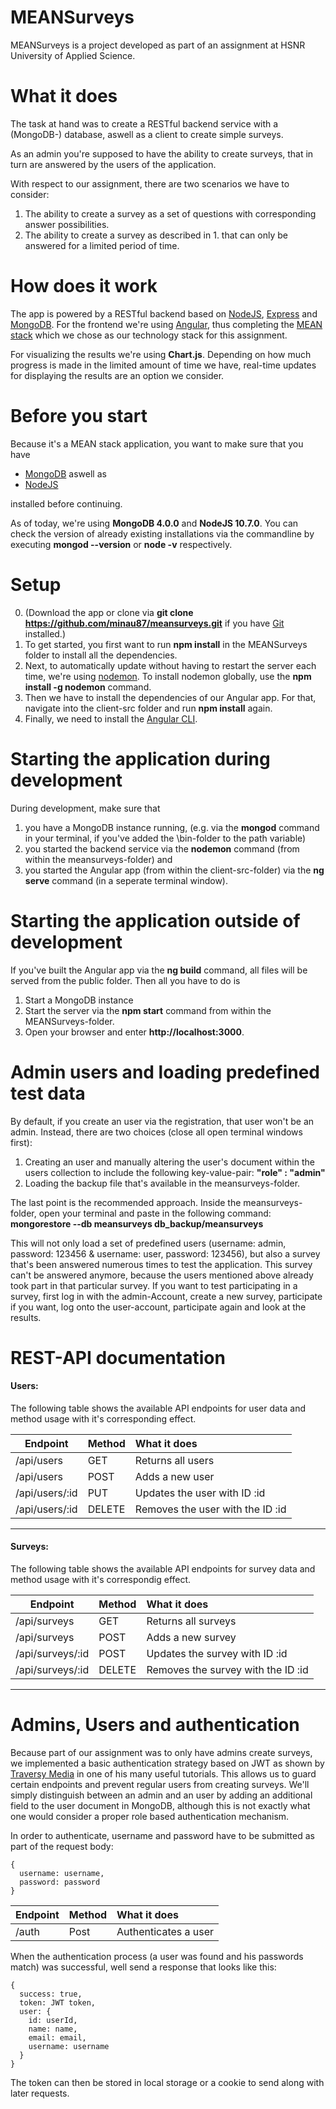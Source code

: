 # MEANSurveys
MEANSurveys is a project developed as part of an assignment at HSNR University of Applied Science.

# What it does
The task at hand was to create a RESTful backend service with a (MongoDB-) database, aswell as 
a client to create simple surveys.

As an admin you're supposed to have the ability to create surveys, that in turn are answered by the users of
the application.

With respect to our assignment, there are two scenarios we have to consider:
1. The ability to create a survey as a set of questions with corresponding answer possibilities.
2. The ability to create a survey as described in 1. that can only be answered for a limited period of time.

# How does it work
The app is powered by a RESTful backend based on [NodeJS](https://nodejs.org/en/), [Express](http://expressjs.com/) and [MongoDB](https://www.mongodb.com/).
For the frontend we're using [Angular](https://angular.io/), thus completing the [MEAN stack](https://en.wikipedia.org/wiki/MEAN_(software_bundle)) which we 
chose as our technology stack for this assignment.

For visualizing the results we're using __Chart.js__. Depending on how much progress is made
in the limited amount of time we have, real-time updates for displaying the results are 
an option we consider.

# Before you start
Because it's a MEAN stack application, you want to make sure that you have
* [MongoDB](https://www.mongodb.com/download-center#community)	aswell as
* [NodeJS](https://nodejs.org/en/) 

installed before continuing.

As of today, we're using __MongoDB 4.0.0__ and __NodeJS 10.7.0__.
You can check the version of already existing installations via 
the commandline by executing __mongod --version__ or __node -v__ respectively.

# Setup

0. (Download the app or clone via __git clone  https://github.com/minau87/meansurveys.git__ if you have [Git](https://git-scm.com/downloads) installed.)
1. To get started, you first want to run __npm install__ in the MEANSurveys folder 
   to install all the dependencies.
2. Next, to automatically update without having to restart the server each time, 
   we're using [nodemon](https://www.npmjs.com/package/nodemon). To install nodemon globally, use the __npm install -g nodemon__ command.
3. Then we have to install the dependencies of our Angular app. For that, navigate into the client-src
   folder and run __npm install__ again.
4. Finally, we need to install the [Angular CLI](https://cli.angular.io/).

# Starting the application during development
During development, make sure that
1. you have a MongoDB instance running,
  (e.g. via the __mongod__ command in your terminal, if you've added the \bin-folder to the path variable)
2. you started the backend service via the __nodemon__ command	(from within the meansurveys-folder) and
3. you started the Angular app (from within the client-src-folder) via the __ng serve__ command (in a seperate terminal window).

# Starting the application outside of development
If you've built the Angular app via the __ng build__ command, all files will be 
served from the public folder. Then all you have to do is

1. Start a MongoDB instance
2. Start the server via the __npm start__ command from within the MEANSurveys-folder.
3. Open your browser and enter __http://localhost:3000__.

# Admin users and loading predefined test data
By default, if you create an user via the registration, that user won't be an admin. Instead, there are two choices (close all open terminal windows first):

1. Creating an user and manually altering the user's document within the users collection to include the following key-value-pair: __"role" : "admin"__
2. Loading the backup file that's available in the meansurveys-folder.

The last point is the recommended approach. Inside the meansurveys-folder, open your terminal and paste in the following command: __mongorestore --db meansurveys db_backup/meansurveys__

This will not only load a set of predefined users (username: admin, password: 123456 & username: user, password: 123456), but also a survey that's been answered
numerous times to test the application. This survey can't be answered anymore, because the users mentioned above already took part in that particular survey.
If you want to test participating in a survey, first log in with the admin-Account, create a new survey, participate if you want, log onto the user-account, participate again
and look at the results.

# REST-API documentation

<h4>Users:</h4>
<p>The following table shows the available API endpoints for user data and method usage with it's corresponding effect.</p>

| Endpoint        | Method         | What it does                               |
| --------------- |:---------------| :------------------------------------------|
| /api/users      | GET            | Returns all users                          |
| /api/users      | POST           | Adds a new user                            |
| /api/users/:id  | PUT            | Updates the user with ID :id               |
| /api/users/:id  | DELETE         | Removes the user with the ID :id           |
<hr>
<h4>Surveys:</h4>
<p>The following table shows the available API endpoints for survey data and method usage with it's correspondig effect.</p>

| Endpoint          | Method         | What it does                               |
| ----------------- |:---------------| :------------------------------------------|
| /api/surveys      | GET            | Returns all surveys                        |
| /api/surveys      | POST           | Adds a new survey                          |
| /api/surveys/:id  | POST           | Updates the survey with ID :id             |
| /api/surveys/:id  | DELETE         | Removes the survey with the ID :id         |
<hr>

# Admins, Users and authentication
Because part of our assignment was to only have admins create surveys, we implemented a
basic authentication strategy based on JWT as shown by [Traversy Media](https://www.youtube.com/watch?v=uONz0lEWft0&list=PLillGF-RfqbZMNtaOXJQiDebNXjVapWPZ&index=1) in one of his many useful tutorials. This allows us to guard certain endpoints and prevent regular
users from creating surveys. We'll simply distinguish between an admin and an user by adding an
additional field to the user document in MongoDB, although this is not exactly what one would
consider a proper role based authentication mechanism.

In order to authenticate, username and password have to be submitted as part of the request body:

```
{
  username: username,
  password: password
}
```

| Endpoint          | Method         | What it does                               |
| ----------------- |:---------------| :------------------------------------------|
| /auth             | Post           | Authenticates a user                       |

When the authentication process (a user was found and his passwords match) was successful, well send a response that looks like this:

```
{
  success: true,
  token: JWT token,
  user: {
    id: userId,
    name: name,
    email: email,
    username: username
  }
}
```
The token can then be stored in local storage or a cookie to send along with later requests.